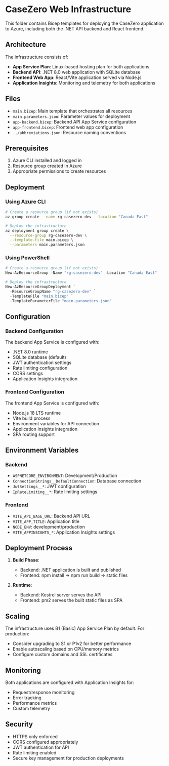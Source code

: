# CaseZero Web Infrastructure

This folder contains Bicep templates for deploying the CaseZero application to Azure, including both the .NET API backend and React frontend.

## Architecture

The infrastructure consists of:

- **App Service Plan**: Linux-based hosting plan for both applications
- **Backend API**: .NET 8.0 web application with SQLite database
- **Frontend Web App**: React/Vite application served via Node.js
- **Application Insights**: Monitoring and telemetry for both applications

## Files

- `main.bicep`: Main template that orchestrates all resources
- `main.parameters.json`: Parameter values for deployment
- `app-backend.bicep`: Backend API App Service configuration
- `app-frontend.bicep`: Frontend web app configuration
- `../abbreviations.json`: Resource naming conventions

## Prerequisites

1. Azure CLI installed and logged in
2. Resource group created in Azure
3. Appropriate permissions to create resources

## Deployment

### Using Azure CLI

```bash
# Create a resource group (if not exists)
az group create --name rg-casezero-dev --location "Canada East"

# Deploy the infrastructure
az deployment group create \
  --resource-group rg-casezero-dev \
  --template-file main.bicep \
  --parameters main.parameters.json
```

### Using PowerShell

```powershell
# Create a resource group (if not exists)
New-AzResourceGroup -Name "rg-casezero-dev" -Location "Canada East"

# Deploy the infrastructure
New-AzResourceGroupDeployment `
  -ResourceGroupName "rg-casezero-dev" `
  -TemplateFile "main.bicep" `
  -TemplateParameterFile "main.parameters.json"
```

## Configuration

### Backend Configuration

The backend App Service is configured with:

- .NET 8.0 runtime
- SQLite database (default)
- JWT authentication settings
- Rate limiting configuration
- CORS settings
- Application Insights integration

### Frontend Configuration

The frontend App Service is configured with:

- Node.js 18 LTS runtime
- Vite build process
- Environment variables for API connection
- Application Insights integration
- SPA routing support

## Environment Variables

### Backend
- `ASPNETCORE_ENVIRONMENT`: Development/Production
- `ConnectionStrings__DefaultConnection`: Database connection
- `JwtSettings__*`: JWT configuration
- `IpRateLimiting__*`: Rate limiting settings

### Frontend
- `VITE_API_BASE_URL`: Backend API URL
- `VITE_APP_TITLE`: Application title
- `NODE_ENV`: development/production
- `VITE_APPINSIGHTS_*`: Application Insights settings

## Deployment Process

1. **Build Phase**: 
   - Backend: .NET application is built and published
   - Frontend: npm install → npm run build → static files

2. **Runtime**:
   - Backend: Kestrel server serves the API
   - Frontend: pm2 serves the built static files as SPA

## Scaling

The infrastructure uses B1 (Basic) App Service Plan by default. For production:

- Consider upgrading to S1 or P1v2 for better performance
- Enable autoscaling based on CPU/memory metrics
- Configure custom domains and SSL certificates

## Monitoring

Both applications are configured with Application Insights for:
- Request/response monitoring
- Error tracking
- Performance metrics
- Custom telemetry

## Security

- HTTPS only enforced
- CORS configured appropriately
- JWT authentication for API
- Rate limiting enabled
- Secure key management for production deployments